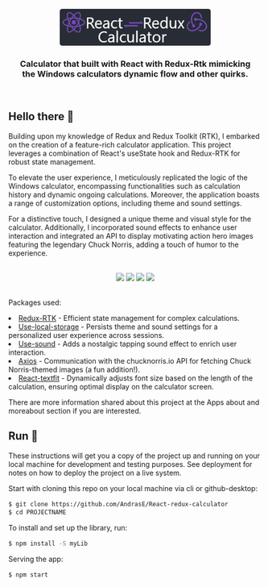 <p align="center">
  <a href="https://react-rtk-calculator.netlify.app/" target="_blank" rel="noopener noreferrer">
  <img src="https://github.com/AndrasE/raw-readme/blob/main/calculator.png?raw=true" width="300">
  </a>
</p>
<h3 align="center">
  Calculator that built with React with Redux-Rtk mimicking
  <br>
  the Windows calculators dynamic flow and other quirks.
</h3>

<br/>

## Hello there 👋

<p>Building upon my knowledge of Redux and Redux Toolkit (RTK), I embarked on the creation of a feature-rich calculator application. This project leverages a combination of React's useState hook and Redux-RTK for robust state management.</p>
<p>To elevate the user experience, I meticulously replicated the logic of the Windows calculator, encompassing functionalities such as calculation history and dynamic ongoing calculations. Moreover, the application boasts a range of customization options, including theme and sound settings.</p>
<p>For a distinctive touch, I designed a unique theme and visual style for the calculator. Additionally, I incorporated sound effects to enhance user interaction and integrated an API to display motivating action hero images featuring the legendary Chuck Norris, adding a touch of humor to the experience.</p>
<br/>
<div align="center">
<img src="https://github.com/AndrasE/React-redux-calculator/assets/75881631/8dedc741-8f52-43d7-bb28-bae4c91e4861" width="280">
<img src="https://github.com/AndrasE/React-redux-calculator/assets/75881631/ebb190c8-d440-4d13-8177-96a08deaf8ad" width="280">
<img src="https://github.com/AndrasE/React-redux-calculator/assets/75881631/5b27381c-f39f-4164-8e73-5ed9ef0d3c9c" width="280">
<img src="https://github.com/AndrasE/React-redux-calculator/assets/75881631/8592218e-cb65-449a-98e5-506dfa5995d7" width="280"> 
</div>

<br/>
<p> Packages used: 
<li><a href="https://redux-toolkit.js.org/" target="_blank" rel="noopener noreferrer"> Redux-RTK</a> - Efficient state management for complex calculations. </li> 
<li><a href="https://www.npmjs.com/package/use-local-storage" target="_blank" rel="noopener noreferrer">Use-local-storage</a> - Persists theme and sound settings for a personalized user experience across sessions. </li> 
<li><a href="https://www.joshwcomeau.com/react/announcing-use-sound-react-hook/" target="_blank" rel="noopener noreferrer"> Use-sound</a> - Adds a nostalgic tapping sound effect to enrich user interaction. </li> 
<li><a href="https://www.npmjs.com/package/axios" target="_blank" rel="noopener noreferrer">Axios</a> - Communication with the chucknorris.io API for fetching Chuck Norris-themed images (a fun addition!). </li> 
<li><a href="https://www.npmjs.com/package/react-textfit" target="_blank" rel="noopener noreferrer">React-textfit</a> - Dynamically adjusts font size based on the length of the calculation, ensuring optimal display on the calculator screen. </li> </p>

<p>
There are more information shared about this project at the Apps about and moreabout section if you are interested. 
</p>

## Run 🚀

These instructions will get you a copy of the project up and running on your local machine for development and testing purposes. See deployment for notes on how to deploy the project on a live system.

Start with cloning this repo on your local machine via cli or github-desktop:

```sh
$ git clone https://github.com/AndrasE/React-redux-calculator
$ cd PROJECTNAME
```

To install and set up the library, run:

```sh
$ npm install -S myLib
```

Serving the app:

```sh
$ npm start
```
